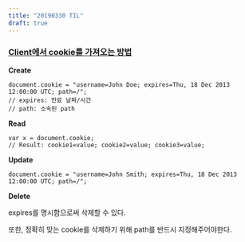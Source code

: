 ```yaml
---
title: "20190330 TIL"
draft: true
---
```


### [Client에서 cookie를 가져오는 방법](https://www.w3schools.com/js/js_cookies.asp)

**Create**

```
document.cookie = "username=John Doe; expires=Thu, 18 Dec 2013 12:00:00 UTC; path=/";
// expires: 만료 날짜/시간
// path: 소속된 path
```

**Read**

```
var x = document.cookie;
// Result: cookie1=value; cookie2=value; cookie3=value;
```

**Update**

```
document.cookie = "username=John Smith; expires=Thu, 18 Dec 2013 12:00:00 UTC; path=/";
```

**Delete**

expires를 명시함으로써 삭제할 수 있다.

또한, 정확히 맞는 cookie를 삭제하기 위해 path를 반드시 지정해주어야한다.